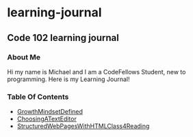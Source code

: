 # learning-journal
## Code 102 learning journal

### About Me

Hi my name is Michael and I am a CodeFellows Student, new to programming. Here is my Learning Journal!

### Table Of Contents

- [GrowthMindsetDefined](growth-mindset-defined.md)
- [ChoosingATextEditor](choosing-a-text-editor.md)
- [StructuredWebPagesWithHTMLClass4Reading](Structured-web-pages-html-reading.md)